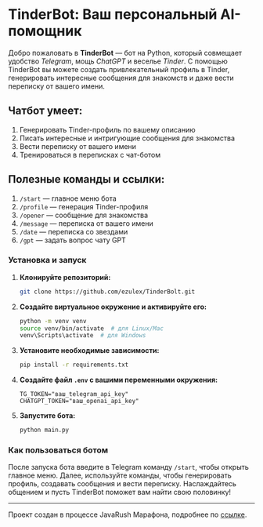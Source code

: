 # TinderBot: Ваш персональный AI-помощник

Добро пожаловать в **TinderBot** — бот на Python, который совмещает удобство *Telegram*, мощь *ChatGPT* и веселье *Tinder*. С помощью TinderBot вы можете создать привлекательный профиль в Tinder, генерировать интересные сообщения для знакомств и даже вести переписку от вашего имени.

## Чатбот умеет:
1. Генерировать Tinder-профиль по вашему описанию
2. Писать интересные и интригующие сообщения для знакомства
3. Вести переписку от вашего имени
4. Тренироваться в переписках с чат-ботом

## Полезные команды и ссылки:
1. `/start` — главное меню бота
2. `/profile` — генерация Tinder-профиля
3. `/opener` — сообщение для знакомства
4. `/message` — переписка от вашего имени
5. `/date` — переписка со звездами
6. `/gpt` — задать вопрос чату GPT

### Установка и запуск

1. **Клонируйте репозиторий:**
    ```bash
    git clone https://github.com/ezulex/TinderBolt.git
    ```

2. **Создайте виртуальное окружение и активируйте его:**
    ```bash
    python -m venv venv
    source venv/bin/activate  # для Linux/Mac
    venv\Scripts\activate  # для Windows
    ```

3. **Установите необходимые зависимости:**
    ```bash
    pip install -r requirements.txt
    ```

4. **Создайте файл `.env` с вашими переменными окружения:**
    ```env
    TG_TOKEN="ваш_telegram_api_key"
    CHATGPT_TOKEN="ваш_openai_api_key"
    ```

5. **Запустите бота:**
    ```bash
    python main.py
    ```

### Как пользоваться ботом

После запуска бота введите в Telegram команду `/start`, чтобы открыть главное меню. Далее, используйте команды, чтобы генерировать профиль, создавать сообщения и вести переписку. Наслаждайтесь общением и пусть TinderBot поможет вам найти свою половинку!

---
Проект создан в процессе JavaRush Марафона, подробнее по [ссылке](https://javarush.com/groups/python-marathon).
